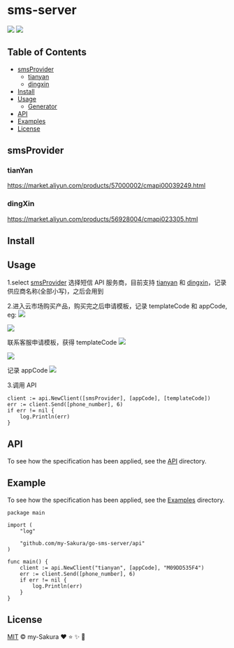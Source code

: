 # sms-server 

<a href = https://www.github.com/my-sakura/sms-server><img src = "https://img.shields.io/badge/readme%20style-standard-green"></a>
<a href = https://www.github.com/my-sakura/sms-server><img src = "https://goreportcard.com/badge/github.com/my-sakura/go-sms-server"></a> 

## Table of Contents

- [smsProvider](https://github.com/my-Sakura/sms-server#smsprovider)
  - [tianyan](https://github.com/my-sakura/sms-server#tianyan)
  - [dingxin](https://github.com/my-sakura/sms-server#dingxin)
- [Install](https://github.com/my-Sakura/sms-server#install)
- [Usage](https://github.com/my-Sakura/sms-server#usage)
  - [Generator](https://github.com/my-Sakura/sms-server#generator)
- [API](https://github.com/my-Sakura/sms-server#api)
- [Examples](https://github.com/my-Sakura/sms-server#example)
- [License](https://github.com/my-Sakura/sms-server#license)

## smsProvider
### tianYan

  https://market.aliyun.com/products/57000002/cmapi00039249.html
### dingXin

  https://market.aliyun.com/products/56928004/cmapi023305.html
  
## Install

## Usage

1.select [smsProvider](https://github.com/my-Sakura/sms-server#smsprovider)
   选择短信 API 服务商，目前支持 [tianyan](https://market.aliyun.com/products/57000002/cmapi00039249.html) 和 [dingxin](https://market.aliyun.com/products/56928004/cmapi023305.html)，记录供应商名称(全部小写)，之后会用到
   
2.进入云市场购买产品，购买完之后申请模板，记录 templateCode 和 appCode, eg:
  ![](https://github.com/my-Sakura/sms-server/blob/main/pictures/first.png)
   
  ![](https://github.com/my-Sakura/sms-server/blob/main/pictures/second.png)
   
  联系客服申请模板，获得 templateCode
  ![](https://github.com/my-Sakura/sms-server/blob/main/pictures/third.png)
   
  ![](https://github.com/my-Sakura/sms-server/blob/main/pictures/fourth.png)
   
  记录 appCode
  ![](https://github.com/my-Sakura/sms-server/blob/main/pictures/fifth.png)
  
3.调用 API

```
client := api.NewClient([smsProvider], [appCode], [templateCode])
err := client.Send([phone_number], 6)
if err != nil {
	log.Println(err)
}
```

## API

To see how the specification has been applied, see the [API](https://github.com/my-Sakura/sms-server/tree/main/api) directory.

## Example

To see how the specification has been applied, see the [Examples](https://github.com/my-Sakura/sms-server/tree/main/examples) directory.

```
package main

import (
	"log"

	"github.com/my-Sakura/go-sms-server/api"
)

func main() {
	client := api.NewClient("tianyan", [appCode], "M09DD535F4")
	err := client.Send([phone_number], 6)
	if err != nil {
		log.Println(err)
	}
}
```

## License

[MIT](https://github.com/my-Sakura/sms-server/blob/main/LICENSE) © my-Sakura :heart: :star: :sparkles: :dizzy:
